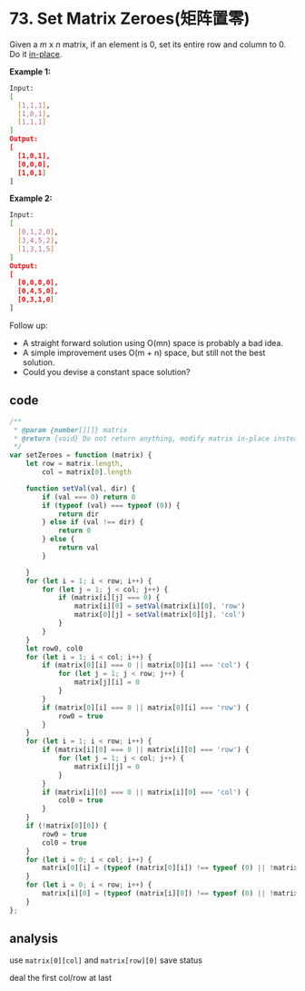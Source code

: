 # 73. Set Matrix Zeroes(矩阵置零)

Given a *m* x *n* matrix, if an element is 0, set its entire row and column to 0. Do it [in-place](https://en.wikipedia.org/wiki/In-place_algorithm).

**Example 1:**

```bash
Input:
[
  [1,1,1],
  [1,0,1],
  [1,1,1]
]
Output:
[
  [1,0,1],
  [0,0,0],
  [1,0,1]
]
```

**Example 2:**

```bash
Input:
[
  [0,1,2,0],
  [3,4,5,2],
  [1,3,1,5]
]
Output:
[
  [0,0,0,0],
  [0,4,5,0],
  [0,3,1,0]
]
```

Follow up:

- A straight forward solution using O(mn) space is probably a bad idea.
- A simple improvement uses O(m + n) space, but still not the best solution.
- Could you devise a constant space solution?

## code

```js
/**
 * @param {number[][]} matrix
 * @return {void} Do not return anything, modify matrix in-place instead.
 */
var setZeroes = function (matrix) {
    let row = matrix.length,
        col = matrix[0].length

    function setVal(val, dir) {
        if (val === 0) return 0
        if (typeof (val) === typeof (0)) {
            return dir
        } else if (val !== dir) {
            return 0
        } else {
            return val
        }

    }
    for (let i = 1; i < row; i++) {
        for (let j = 1; j < col; j++) {
            if (matrix[i][j] === 0) {
                matrix[i][0] = setVal(matrix[i][0], 'row')
                matrix[0][j] = setVal(matrix[0][j], 'col')
            }
        }
    }
    let row0, col0
    for (let i = 1; i < col; i++) {
        if (matrix[0][i] === 0 || matrix[0][i] === 'col') {
            for (let j = 1; j < row; j++) {
                matrix[j][i] = 0
            }
        }
        if (matrix[0][i] === 0 || matrix[0][i] === 'row') {
            row0 = true
        }
    }
    for (let i = 1; i < row; i++) {
        if (matrix[i][0] === 0 || matrix[i][0] === 'row') {
            for (let j = 1; j < col; j++) {
                matrix[i][j] = 0
            }
        }
        if (matrix[i][0] === 0 || matrix[i][0] === 'col') {
            col0 = true
        }
    }
    if (!matrix[0][0]) {
        row0 = true
        col0 = true
    }
    for (let i = 0; i < col; i++) {
        matrix[0][i] = (typeof (matrix[0][i]) !== typeof (0) || !matrix[0][i] || row0) ? 0 : matrix[0][i]
    }
    for (let i = 0; i < row; i++) {
        matrix[i][0] = (typeof (matrix[i][0]) !== typeof (0) || !matrix[i][0] || col0) ? 0 : matrix[i][0]
    }
};
```

## analysis

use `matrix[0][col]` and `matrix[row][0]` save status

deal the first col/row at last